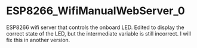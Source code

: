 # ESP8266_WifiManualWebServer_0
ESP8266 wifi server that controls the onboard LED. Edited to display the correct state of the LED, but the intermediate variable is still incorrect. I will fix this in another version.

